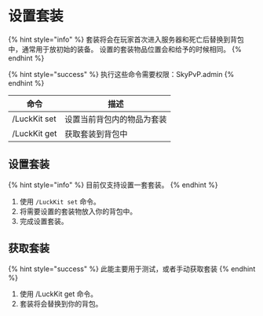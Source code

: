 # 设置套装

{% hint style="info" %}
套装将会在玩家首次进入服务器和死亡后替换到背包中，通常用于放初始的装备。 设置的套装物品位置会和给予的时候相同。
{% endhint %}

{% hint style="success" %}
执行这些命令需要权限：SkyPvP.admin
{% endhint %}

| 命令           | 描述            |
| ------------ | ------------- |
| /LuckKit set | 设置当前背包内的物品为套装 |
| /LuckKit get | 获取套装到背包中      |

## 设置套装

{% hint style="info" %}
目前仅支持设置一套套装。
{% endhint %}

1. 使用 `/LuckKit set` 命令。
2. 将需要设置的套装物放入你的背包中。
3. 完成设置套装。

## 获取套装

{% hint style="success" %}
此能主要用于测试，或者手动获取套装
{% endhint %}

1. 使用 /LuckKit get 命令。
2. 套装将会替换到你的背包。
